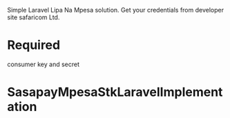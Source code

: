 Simple Laravel Lipa Na Mpesa solution.
Get your credentials from developer site safaricom Ltd.
# Required
consumer key and secret
# SasapayMpesaStkLaravelImplementation
